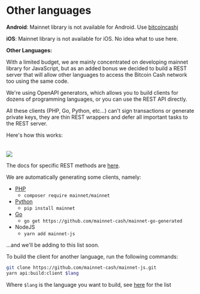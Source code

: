 # Other languages

**Android**:  Mainnet library is not available for Android. Use [bitcoincashj](https://github.com/pokkst/bitcoincashj)

**iOS**:  Mainnet library is not available for iOS. No idea what to use here.

**Other Languages:**

With a limited budget, we are mainly concentrated on developing mainnet library for JavaScript, 
but as an added bonus we decided to build a REST server that will allow other languages 
to access the Bitcoin Cash network too using the same code.

We're using OpenAPI generators, which allows you to build clients for dozens of programming languages,
or you can use the REST API directly.

All these clients (PHP, Go, Python, etc...) can't sign transactions or generate private keys, they are thin
REST wrappers and defer all important tasks to the REST server. 

Here's how this works:

<img src="/rest.svg" style="margin-top: 20px">

The docs for specific REST methods are [here](https://rest-unstable.mainnet.cash/api-docs/).

We are automatically generating some clients, namely:

- [PHP](https://github.com/mainnet-cash/mainnet-php-generated) 
  - `composer require mainnet/mainnet`
- [Python](https://github.com/mainnet-cash/mainnet-python-generated) 
  - `pip install mainnet`
- [Go](https://github.com/mainnet-cash/mainnet-go-generated) 
  - `go get https://github.com/mainnet-cash/mainnet-go-generated`
- NodeJS
  - `yarn add mainnet-js`

...and we'll be adding to this list soon.

To build the client for another language, run the following commands:

```sh
git clone https://github.com/mainnet-cash/mainnet-js.git
yarn api:build:client $lang
```

Where `$lang` is the language you want to build, see [here](https://openapi-generator.tech/docs/generators/) for the list
